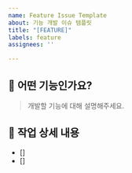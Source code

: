 ```yaml
---
name: Feature Issue Template
about: 기능 개발 이슈 템플릿
title: "[FEATURE]"
labels: feature
assignees: ''

---
```


## 🔻 어떤 기능인가요?
> 개발할 기능에 대해 설명해주세요.

## 🔻 작업 상세 내용
- [] 
- []
